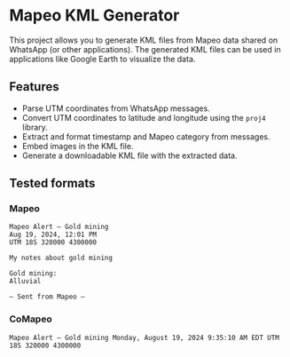 # Mapeo KML Generator

This project allows you to generate KML files from Mapeo data shared on WhatsApp (or other applications). The generated KML files can be used in applications like Google Earth to visualize the data.

## Features

- Parse UTM coordinates from WhatsApp messages.
- Convert UTM coordinates to latitude and longitude using the `proj4` library.
- Extract and format timestamp and Mapeo category from messages.
- Embed images in the KML file.
- Generate a downloadable KML file with the extracted data.

## Tested formats

### Mapeo

```
Mapeo Alert — Gold mining
Aug 19, 2024, 12:01 PM
UTM 18S 320000 4300000

My notes about gold mining

Gold mining:  
Alluvial

— Sent from Mapeo —
```

### CoMapeo

```
Mapeo Alert — Gold mining Monday, August 19, 2024 9:35:10 AM EDT UTM 18S 320000 4300000
```